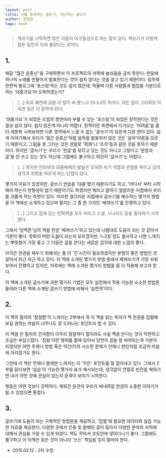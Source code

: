 ```yaml
---
layout: post
title: 나를 표현하는 글쓰기, 대신하는 글쓰기
author: 정형권
tags: book
---
```


> 책쓰기를 시작하면 많은 이들이 이구동성으로 하는 말이 있다. 책쓰기가 이렇게 힘든 일인지 미처 몰랐다는 것이다.

## 1.
매달 "월간 윤종신"을 구매하면서 이 프로젝트의 저력에 놀라움을 금치 못한다. 한달에 하나씩 노래를 만들어서 발표한다는 것이 쉽지 않다는 것을 알고 있기 때문이다. 일주에 한편씩 블로그에 '포스팅'하는 것도 쉽지 않은데, 하물며 다른 사람들과 협업을 기본으로 하는 '대중가요'야 오죽하겠는가?

> [...] 바료 예전에 글을 더 많이 써 봤느냐 아니냐의 차이다. 모든 일이 그러하듯 익숙한 일은 더 잘하게 된다.

'대중가요'가 되었든 드립의 향연이라 부를 수 있는 '포스팅'이 되었든 창작한다는 것은 결코 쉽지 않다. 쉽지 않은게 아니라 어렵다. 창작이란 측면에서 다가오는 '어려움'을 좀 더 세분화 시켜보자면 다른 영역에서 느낄 수 없는 '글쓰기'의 묘한게 다른 면이 있다. 쉽게 이야기해서 우리가 '월간 윤종신'처럼 음악을 발표하지 않은 것은 '음악'이론을 모르기 때문이고, 그림을 못 그리는 것은 정말로 '회화'나 '조각'등과 같은 것을 못하기 때문이다. 하지만 '글쓰기'는 우리가 '한글'을 모르고 있는 것도 아니고 그렇다고 '문장과 글'을 안 쓰고 있는 것도 아닌데 그럼에도 불구하고 여전히 '글쓰기'는 어렵다.

> [...] 하지만 인터넷과 대중매체의 발달은 오히려 자기 색깔과 관점을 죽이고 남의 생각과 취향을 따르게 하는 단점이 있다.

몇가지 이유가 있겠지만, 글쓰기 연습을 '대충'했기 때문이기도 하고, '어디서' 부터 시작해야 하는지 방향성이 없기 때문이기도 하겠지만 뭐라고 말하기 껄끌러운 지점에서 우리를 괴롭게 하는 측면이 있다. 이러한 껄끄러운 지점에서 글쓰기를 해소하는 몇가지 방법을 이 책에선 소개하고 있으며 필자는 그 중 한 가지인 '베껴쓰기'를 진행하고 있다.

> [...] 그리고 집에 있는 만화책을 모두 버리고 소설, 시나리오 등을 필사하기 시작했다.

그래서 '임백준'님의 책을 한권 '베껴쓰기'하고 있는데 나름대로 도움이 되는 것 같아서 기분이 좋다. 정확이 어떤 도움이 되는지 모르겠지만, 1~2장 정도 필사하고 나면 느껴지는 뿌뜻함이 가장 좋고 그 다음은 글을 쓴다는 새로운 감각에 대한 느낌이 좋다. 

아직은 한권을 채우기 위해서는 좀 더 '긴'시간이 필요하겠지만 분명히 좋은 방법인 것 같아서 차근 차근 하고 있다. 이 책에 소개된 몇가지 방법 중에서 베껴쓰기가 가장 쉬워보여서 진행하고 있지만, 차후에는 책에 소개된 몇가지 방법을 좀 더 적용해 보고자 한다. 

이 책에 소개된 글쓰기에 과한 몇가지 기법은 모두 실전에서 적용 가능한 소소한 방법론 들이라 다른 책에 소개된 글쓰기 방법에 비해서 '실천적'이다.

## 2. 
이 책의 필자의 '절절함'이 느껴지는 2부에서 꼭 이 책을 읽는 독자가 책 한권을 집필해 보길 권하는 마음이 너무나도 잘 드러나는 포인트라 할 수 있다.

이 책을 쓴 필자의 간곡함이 아무리 절절하다 할지라도 사실 책을 쓴다는 것이 막연하고 조금은 부담스럽다. '집필'이란 행위를 함에 있어서 당연히 글을 잘 써야되는게 기본이 되겠지만  어떤 주제나 방법 혹은 약간(?)의 사소한 문제가 언제나 편린처럼 조금씩 마음에 자리잡기도 한다. 

그런데 이 책은 언제나 멀게만 느껴지는 이 '작은' 포인트를 잘 잡아내고 있다. 그래서 2부를 읽다보면 '실습'이 가능한 몇가지 표가 제시되는데, 생각없이 연필로 빈칸을 채워가면 내가 어떤 것에 관심이 있는지 윤곽이 보이기 시작한다. 

행동은 어떤 것보다 강력하다. 채워진 윤관이 우리가 써내려갈 한권의 소중한 이야기가 될 수 있었으면 좋겠다.

## 3.

글쓰기에 도움이 되는 구체적인 방법론을 제공하고, '집필'에 필요한 데이터와 실습 가능한 자료를 제공한다. 다양한 곳에서 인용 및 발췌된 글이 많아서 다양한 분야의 서적에 대해서 관심을 가질 수 있게 되었다. 책도 작아서 코트안에 넣어다니기 좋다. 그럼에도 불구하고 이 이책은 읽은 것이 아니라 '쓰는' 책임을 잊지 말아야 한다.

* 2015.02.12 : 2차 수정
